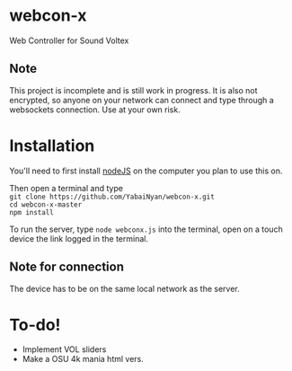 # webcon-x
Web Controller for Sound Voltex

## Note
This project is incomplete and is still work in progress.
It is also not encrypted, so anyone on your network can connect and type through a websockets connection.
Use at your own risk.

# Installation
You'll need to first install [nodeJS](https://nodejs.org/en/download/ "Click here to goto the nodeJS download page") on the computer you plan to use this on.</br>

Then open a terminal and type</br>
```git clone https://github.com/YabaiNyan/webcon-x.git```</br>
```cd webcon-x-master```</br>
```npm install```</br>

To run the server, type ```node webconx.js``` into the terminal, open on a touch device the link logged in the terminal.</br>

## Note for connection
The device has to be on the same local network as the server.

# To-do!
* Implement VOL sliders
* Make a OSU 4k mania html vers.
